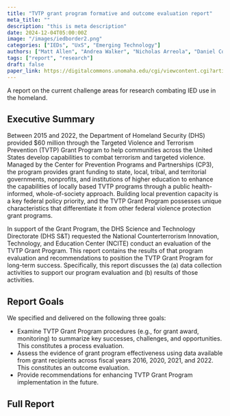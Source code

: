 ```yaml
---
title: "TVTP grant program formative and outcome evaluation report"
meta_title: ""
description: "this is meta description"
date: 2024-12-04T05:00:00Z
image: "/images/iedborder2.png"
categories: ["IEDs", "UxS", "Emerging Technology"]
authors: ["Matt Allen", "Andrea Walker", "Nicholas Arreola", "Daniel Cook", "Jeffrey Jones", "Alice Jurkiewicz", "Cynthia Kennedy", "Charlie Maas", "Erin Pleggenkuhle-Miles", "Sydney Reichin", "Noah Turner", "Elle Ward", "John Wonderlich"]
tags: ["report", "research"]
draft: false
paper_link: https://digitalcommons.unomaha.edu/cgi/viewcontent.cgi?article=1105&context=ncitereportsresearch
---
```


A report on the current challenge areas for research combating IED use in the homeland.

<!--more-->

## Executive Summary
Between 2015 and 2022, the Department of Homeland Security (DHS) provided $60 million through the Targeted Violence and Terrorism Prevention (TVTP) Grant Program to help communities across the United States develop capabilities to combat terrorism and targeted violence. Managed by the Center for Prevention Programs and Partnerships (CP3), the program provides grant funding to state, local, tribal, and territorial governments, nonprofits, and institutions of higher education to enhance the capabilities of locally based TVTP programs through a public health-informed, whole-of-society approach. Building local prevention capacity is a key federal policy priority, and the TVTP Grant Program possesses unique characteristics that differentiate it from other federal violence protection grant programs. 

In support of the Grant Program, the DHS Science and Technology Directorate (DHS S&T) requested the National Counterterrorism Innovation, Technology, and Education Center (NCITE) conduct an evaluation of the TVTP Grant Program. This report contains the results of that program evaluation and recommendations to position the TVTP Grant Program for long-term success. Specifically, this report discusses the (a) data collection activities to support our program evaluation and (b) results of those activities. 

## Report Goals
We specified and delivered on the following three goals: 
- Examine TVTP Grant Program procedures (e.g., for grant award, monitoring) to summarize key successes, challenges, and opportunities. This constitutes a process evaluation.
- Assess the evidence of grant program effectiveness using data available from grant recipients across fiscal years 2016, 2020, 2021, and 2022. This constitutes an outcome evaluation. 
- Provide recommendations for enhancing TVTP Grant Program implementation in the future.

## Full Report
